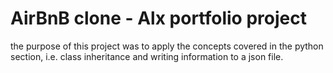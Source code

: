 # AirBnB clone - Alx portfolio project
the purpose of this project was to apply the  concepts covered in the python section, 
i.e. class inheritance and writing information to a json file.

